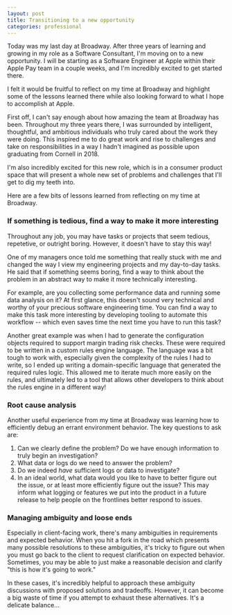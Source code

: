 ```yaml
---
layout: post
title: Transitioning to a new opportunity
categories: professional
---
```


Today was my last day at Broadway. After three years of learning and growing in my role as a Software Consultant, I'm moving on to a new opportunity. I will be starting as a Software Engineer at Apple within their Apple Pay team in a couple weeks, and I'm incredibly excited to get started there.

I felt it would be fruitful to reflect on my time at Broadway and highlight some of the lessons learned there while also looking forward to what I hope to accomplish at Apple.

First off, I can't say enough about how amazing the team at Broadway has been. Throughout my three years there, I was surrounded by intelligent, thoughtful, and ambitious individuals who truly cared about the work they were doing. This inspired me to do great work and rise to challenges and take on responsibilities in a way I hadn't imagined as possible upon graduating from Cornell in 2018.

I'm also incredibly excited for this new role, which is in a consumer product space that will present a whole new set of problems and challenges that I'll get to dig my teeth into.

Here are a few bits of lessons learned from reflecting on my time at Broadway.

### If something is tedious, find a way to make it more interesting

Throughout any job, you may have tasks or projects that seem tedious, repetetive, or outright boring. However, it doesn't have to stay this way!

One of my managers once told me something that really stuck with me and changed the way I view my engineering projects and my day-to-day tasks. He said that if something seems boring, find a way to think about the problem in an abstract way to make it more technically interesting.

For example, are you collecting some performance data and running some data analysis on it? At first glance, this doesn't sound very technical and worthy of your precious software engineering time. You can find a way to make this task more interesting by developing tooling to automate this workflow -- which even saves time the next time you have to run this task?

Another great example was when I had to generate the configuration objects required to support margin trading risk checks. These were required to be written in a custom rules engine language. The language was a bit tough to work with, especially given the complexity of the rules I had to write, so I ended up writing a domain-specific language that generated the required rules logic. This allowed me to iterate much more easily on the rules, and ultimately led to a tool that allows other developers to think about the rules engine in a different way!

### Root cause analysis

Another useful experience from my time at Broadway was learning how to efficiently debug an errant environment behavior. The key questions to ask are:

1. Can we clearly define the problem? Do we have enough information to truly begin an investigation?
2. What data or logs do we need to answer the problem?
3. Do we indeed _have_ sufficient logs or data to investigate?
4. In an ideal world, what data would you like to have to better figure out the issue, or at least more efficiently figure out the issue? This may inform what logging or features we put into the product in a future release to help people on the frontlines better respond to issues.

### Managing ambiguity and loose ends

Especially in client-facing work, there's many ambiguities in requirements and expected behavior. When you hit a fork in the road which presents many possible resolutions to these ambiguities, it's tricky to figure out when you must go back to the client to request clarification on expected behavior. Sometimes, you may be able to just make a reasonable decision and clarify "this is how it's going to work."

In these cases, it's incredibly helpful to approach these ambiguity discussions with proposed solutions and tradeoffs. However, it can become a big waste of time if you attempt to exhaust these alternatives. It's a delicate balance...


